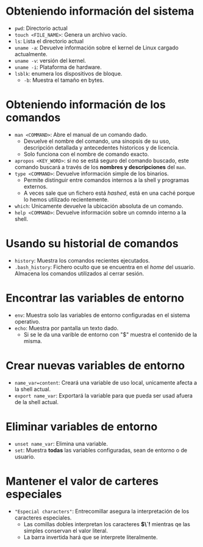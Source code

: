 # Obteniendo información del sistema
* `pwd`: Directorio actual
* `touch <FILE_NAME>`: Genera un archivo vacío.
* `ls`: Lista el directorio actual
* `uname -a`: Devuelve información sobre el kernel de Linux cargado actualmente.
* `uname -v`: versión del kernel.
* `uname -i`: Plataforma de hardware.
* `lsblk`: enumera los dispositivos de bloque.
  * `-b`: Muestra el tamaño en bytes. 
# Obteniendo información de los comandos
* `man <COMMAND>`: Abre el manual de un comando dado.
  * Devuelve el nombre del comando, una sinopsis de su uso, descripción detallada y antecedentes historicos y de licencia.
  * Solo funciona con el nombre de comando exacto.
* `apropos <KEY_WORD>`: si no se está seguro del comando buscado, este comando buscará a través de los **nombres y descripciones** del `man`.  
* `type <COMMAND>`: Devuelve información simple de los binarios.
  * Permite distinguir entre comandos internos a la shell y programas externos.
  * A veces sale que un fichero está _hashed_, está en una caché porque lo hemos utilizado recientemente.
* `which`: Unicamente devuelve la ubicación absoluta de un comando.
* `help <COMMAND>`: Devuelve información sobre un comndo interno a la shell.
# Usando su historial de comandos
* `history`: Muestra los comandos recientes ejecutados.
* `.bash_history`: Fichero oculto que se encuentra en el _home_ del usuario. Almacena los comandos utilizados al cerrar sesión.

# Encontrar las variables de entorno
* `env`: Muestra solo las variables de entorno configuradas en el sistema operativo.
* `echo`: Muestra por pantalla un texto dado.
  * Si se le da una varible de entorno con "$"  muestra el contenido de la misma.
# Crear nuevas variables de entorno
* `name_var=content`: Creará una variable de uso local, unicamente afecta a la shell actual.
* `export name_var`: Exportará la variable para que pueda ser usad afuera de la shell actual.
# Eliminar variables de entorno
* `unset name_var`: Elimina una variable.
* `set`: Muestra **todas** las variables configuradas, sean de entorno o de usuario.
# Mantener el valor de carteres especiales
* `"Especial characters"`: Entrecomillar asegura la interpretación de los caracteres especiales.
  * Las comillas dobles interpretan los caracteres **\$\\\`\!** mientras qe las simples conservan el valor literal.
  * La barra invertida hará que se interprete literalmente.
